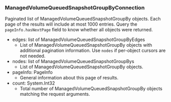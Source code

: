 ### ManagedVolumeQueuedSnapshotGroupByConnection
Paginated list of ManagedVolumeQueuedSnapshotGroupBy objects. Each page of the results will include at most 1000 entries. Query the `pageInfo.hasNextPage` field to know whether all objects were returned.

- edges: list of ManagedVolumeQueuedSnapshotGroupByEdges
  - List of ManagedVolumeQueuedSnapshotGroupBy objects with additional pagination information. Use `nodes` if per-object cursors are not needed.
- nodes: list of ManagedVolumeQueuedSnapshotGroupBys
  - List of ManagedVolumeQueuedSnapshotGroupBy objects.
- pageInfo: PageInfo
  - General information about this page of results.
- count: System.Int32
  - Total number of ManagedVolumeQueuedSnapshotGroupBy objects matching the request arguments.
